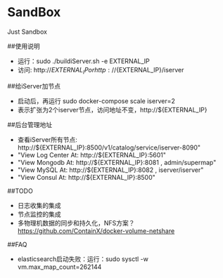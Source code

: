# SandBox
Just Sandbox

##使用说明
 * 运行：sudo ./buildiServer.sh -e EXTERNAL_IP
 * 访问:  http://${EXTERNAL_IP} or http://${EXTERNAL_IP}/iserver 

##给iServer加节点
 * 启动后，再运行 sudo docker-compose scale iserver=2
 * 表示扩张为2个iserver节点，访问地址不变，http://${EXTERNAL_IP}

##后台管理地址
 * 查看iServer所有节点: http://${EXTERNAL_IP}:8500/v1/catalog/service/iserver-8090"
 * "View Log Center At: http://${EXTERNAL_IP}:5601"
 * "View Mongodb At: http://${EXTERNAL_IP}:8081 , admin/supermap"
 * "View MySQL At: http://${EXTERNAL_IP}:8082 , iserver/iserver"
 * "View Consul At: http://${EXTERNAL_IP}:8500"

##TODO
 * 日志收集的集成
 * 节点监控的集成
 * 多物理机数据的同步和持久化，NFS方案？https://github.com/ContainX/docker-volume-netshare

##FAQ
 * elasticsearch启动失败：运行：sudo sysctl -w vm.max_map_count=262144
